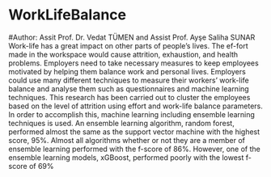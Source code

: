 # WorkLifeBalance
#Author: Assit Prof. Dr. Vedat TÜMEN and Assist Prof. Ayşe Saliha SUNAR
Work-life has a great impact on other parts of people’s lives. 
The ef-fort made in the workspace would cause attrition, exhaustion, and health problems. 
Employers need to take necessary measures to keep employees motivated by helping them balance work and personal lives. 
Employers could use many different techniques to measure their workers’ work-life balance and analyse them such as questionnaires and machine learning techniques. 
This research has been carried out to cluster the employees based on the level of attrition using effort and work-life balance parameters. 
In order to accomplish this, machine learning including ensemble learning techniques is used. 
An ensemble learning algorithm, random forest, performed almost the same as the support vector machine with the highest score, 95%. 
Almost all algorithms whether or not they are a member of ensemble learning performed with the f-score of 86%. 
However, one of the ensemble learning models, xGBoost, performed poorly with the lowest f-score of 69%
